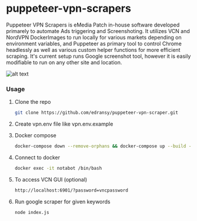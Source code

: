 # puppeteer-vpn-scrapers<div id="top"></div>

Puppeteer VPN Scrapers is eMedia Patch in-house software developed primarely to automate Ads triggering and Screenshoting. It utilizes VCN and NordVPN DockerImages to run locally for various markets depending on environment variables, and Puppeteer as primary tool to control Chrome headlessly as well as various custom helper functions for more efficient scraping. It's current setup runs Google screenshot tool, however it is easily modifiable to run on any other site and location.    

![alt text](https://i.postimg.cc/653NQFHc/bose-wireless-headphones.png)

### Usage


1. Clone the repo
   ```sh
   git clone https://github.com/edransy/puppeteer-vpn-scraper.git
   ```
2. Create vpn.env file like vpn.env.example

3. Docker compose
   ```sh
   docker-compose down --remove-orphans && docker-compose up --build --force-recreate
   ```
4. Connect to docker
   ```sh
   docker exec -it notabot /bin/bash
   ```
5. To access VCN GUI (optional)
   ```sh
   http://localhost:6901/?password=vncpassword
   ```   
6. Run google scraper for given keywords
   ```sh
   node index.js
   ```
